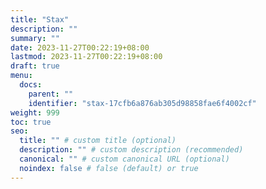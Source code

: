 ```yaml
---
title: "Stax"
description: ""
summary: ""
date: 2023-11-27T00:22:19+08:00
lastmod: 2023-11-27T00:22:19+08:00
draft: true
menu:
  docs:
    parent: ""
    identifier: "stax-17cfb6a876ab305d98858fae6f4002cf"
weight: 999
toc: true
seo:
  title: "" # custom title (optional)
  description: "" # custom description (recommended)
  canonical: "" # custom canonical URL (optional)
  noindex: false # false (default) or true
---
```

